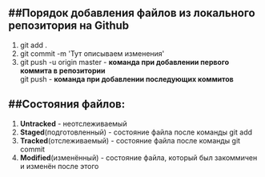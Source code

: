 ##**Порядок добавления файлов из локального репозитория на Github**
---
1. git add .
2. git commit -m 'Тут описываем изменения'
3. git push -u origin master - **команда при добавлении первого коммита в репозитории** <br>
   git push  - **команда при добавлении последующих коммитов**

##**Состояния файлов:**
---
1. **Untracked** - неотслеживаемый
2. **Staged**(подготовленный) - состояние файла после команды git add
3. **Tracked**(отслеживаемый) - состояние файла после команды git commit
4. **Modified**(изменённый) - состояние файла, который был закоммичен и изменён после этого